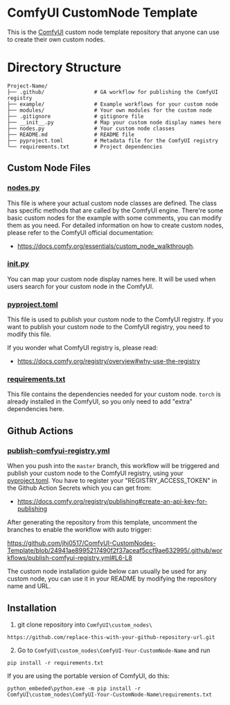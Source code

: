 # ComfyUI CustomNode Template

This is the [ComfyUI](https://github.com/comfyanonymous/ComfyUI) custom node template repository that anyone can use to create their own custom nodes.

# Directory Structure
```
Project-Name/
├── .github/                # GA workflow for publishing the ComfyUI registry 
├── example/                # Example workflows for your custom node
├── modules/                # Your own modules for the custom node
├── .gitignore              # gitignore file 
├── __init__.py             # Map your custom node display names here 
├── nodes.py                # Your custom node classes  
├── README.md               # README file
├── pyproject.toml          # Metadata file for the ComfyUI registry
└── requirements.txt        # Project dependencies 
```

## Custom Node Files

### [nodes.py](https://github.com/jhj0517/ComfyUI-CustomNodes-Template/tree/master/nodes.py)
This file is where your actual custom node classes are defined. The class has specific methods that are called by the ComfyUI engine.
There're some basic custom nodes for the example with some comments, you can modify them as you need.
For detailed information on how to create custom nodes, please refer to the ComfyUI official documentation: 
- https://docs.comfy.org/essentials/custom_node_walkthrough.

### [__init__.py](https://github.com/jhj0517/ComfyUI-CustomNodes-Template/tree/master/__init__.py)
You can map your custom node display names here. It will be used when users search for your custom node in the ComfyUI.

### [pyproject.toml](https://github.com/jhj0517/ComfyUI-CustomNodes-Template/tree/master/pyproject.toml)
This file is used to publish your custom node to the ComfyUI registry. If you want to publish your custom node to the ComfyUI registry, you need to modify this file.

If you wonder what ComfyUI registry is, please read:

- https://docs.comfy.org/registry/overview#why-use-the-registry

### [requirements.txt](https://github.com/jhj0517/ComfyUI-CustomNodes-Template/tree/master/requirements.txt)
This file contains the dependencies needed for your custom node. `torch` is already installed in the ComfyUI, so you only need to add "extra" dependencies here.

## Github Actions

### [publish-comfyui-registry.yml](https://github.com/jhj0517/ComfyUI-CustomNodes-Template/tree/master/.github/workflows/publish-comfyui-registry.yml)
When you push into the `master` branch, this workflow will be triggered and publish your custom node to the ComfyUI registry, using your [pyproject.toml](https://github.com/jhj0517/ComfyUI-CustomNodes-Template/tree/master/pyproject.toml).
You have to register your "REGISTRY_ACCESS_TOKEN" in the Github Action Secrets which you can get from:
- https://docs.comfy.org/registry/publishing#create-an-api-key-for-publishing

After generating the repository from this template, uncomment the branches to enable the workflow with auto trigger:

https://github.com/jhj0517/ComfyUI-CustomNodes-Template/blob/24941ae8995217490f2f37aceaf5ccf9ae632995/.github/workflows/publish-comfyui-registry.yml#L6-L8

The custom node installation guide below can usually be used for any custom node, you can use it in your README by modifying the repository name and URL.
## Installation

1. git clone repository into `ComfyUI\custom_nodes\`
```
https://github.com/replace-this-with-your-github-repository-url.git
```

2. Go to `ComfyUI\custom_nodes\ComfyUI-Your-CustomNode-Name` and run
```
pip install -r requirements.txt
```

If you are using the portable version of ComfyUI, do this:
```
python_embeded\python.exe -m pip install -r ComfyUI\custom_nodes\ComfyUI-Your-CustomNode-Name\requirements.txt
```


